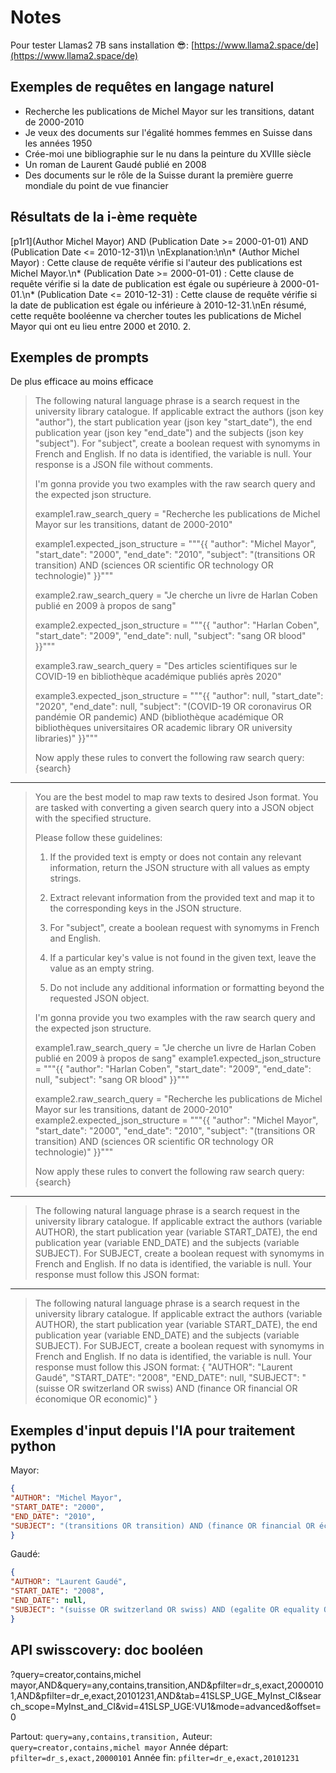 # Notes

Pour tester Llamas2 7B sans installation 😎: [https://www.llama2.space/de](https://www.llama2.space/de)

## Exemples de requêtes en langage naturel

* Recherche les publications de Michel Mayor sur les transitions, datant de 2000-2010
* Je veux des documents sur l'égalité hommes femmes en Suisse dans les années 1950
* Crée-moi une bibliographie sur le nu dans la peinture du XVIIIe siècle
* Un roman de Laurent Gaudé publié en 2008
* Des documents sur le rôle de la Suisse durant la première guerre mondiale du point de vue financier

## Résultats de la i-ème requète
[p1r1](Author Michel Mayor) AND (Publication Date >= 2000-01-01) AND (Publication Date <= 2010-12-31)\n    \nExplanation:\n\n* (Author Michel Mayor) : Cette clause de requête vérifie si l'auteur des publications est Michel Mayor.\n* (Publication Date >= 2000-01-01) : Cette clause de requête vérifie si la date de publication est égale ou supérieure à 2000-01-01.\n* (Publication Date <= 2010-12-31) : Cette clause de requête vérifie si la date de publication est égale ou inférieure à 2010-12-31.\nEn résumé, cette requête booléenne va chercher toutes les publications de Michel Mayor qui ont eu lieu entre 2000 et 2010.
2.

## Exemples de prompts

De plus efficace au moins efficace

> The following natural language phrase is a search request in the university library catalogue. If applicable extract the authors (json key "author"), the start publication year (json key "start_date"), the end publication year (json key "end_date") and the subjects (json key "subject"). For "subject", create a boolean request with synomyms in French and English. If no data is identified, the variable is null. Your response is a JSON file without comments.
> 
> I'm gonna provide you two examples with the raw search query and the expected json structure.
> 
> example1.raw_search_query = "Recherche les publications de Michel Mayor sur les transitions, datant de 2000-2010"
> 
> example1.expected_json_structure = """{{ "author": "Michel Mayor", "start_date": "2000", "end_date": "2010", "subject": "(transitions OR transition) AND (sciences OR scientific OR technology OR technologie)" }}"""
> 
> example2.raw_search_query = "Je cherche un livre de Harlan Coben publié en 2009 à propos de sang"
> 
> example2.expected_json_structure = """{{ "author": "Harlan Coben", "start_date": "2009", "end_date": null, "subject": "sang OR blood" }}"""
> 
> example3.raw_search_query = "Des articles scientifiques sur le COVID-19 en bibliothèque académique publiés après 2020"
> 
> example3.expected_json_structure = """{{ "author": null, "start_date": "2020", "end_date": null, "subject": "(COVID-19 OR coronavirus OR pandémie OR pandemic) AND (bibliothèque académique OR bibliothèques universitaires OR academic library OR university libraries)" }}"""
> 
> Now apply these rules to convert the following raw search query: {search}

---

> You are the best model to map raw texts to desired Json format. You are tasked with converting a given search query into a JSON object with the specified structure.
> 
> Please follow these guidelines:
> 
> 1. If the provided text is empty or does not contain any relevant information, return the JSON structure with all values as empty strings.
> 
> 2. Extract relevant information from the provided text and map it to the corresponding keys in the JSON structure.
> 
> 3. For "subject", create a boolean request with synomyms in French and English.
> 
> 4. If a particular key's value is not found in the given text, leave the value as an empty string.
> 
> 5. Do not include any additional information or formatting beyond the requested JSON object.
> 
> I'm gonna provide you two examples with the raw search query and the expected json structure.
> 
> example1.raw_search_query = "Je cherche un livre de Harlan Coben publié en 2009 à propos de sang"
> example1.expected_json_structure = """{{
>   "author": "Harlan Coben",
>   "start_date": "2009",
>   "end_date": null,
>   "subject": "sang OR blood"
> }}"""
> 
> example2.raw_search_query = "Recherche les publications de Michel Mayor sur les transitions, datant de 2000-2010"
> example2.expected_json_structure = """{{
>   "author": "Michel Mayor",
>   "start_date": "2000",
>   "end_date": "2010",
>   "subject": "(transitions OR transition) AND (sciences OR scientific OR technology OR technologie)"
> }}"""
> 
> Now apply these rules to convert the following raw search query: {search}

---

> The following natural language phrase is a search request in the university library catalogue. If applicable extract the authors (variable AUTHOR), the start publication year (variable START_DATE), the end publication year (variable END_DATE) and the subjects (variable SUBJECT). For SUBJECT, create a boolean request with synomyms in French and English. If no data is identified, the variable is null. Your response must follow this JSON format:

---

> The following natural language phrase is a search request in the university library catalogue. If applicable extract the authors (variable AUTHOR), the start publication year (variable START_DATE), the end publication year (variable END_DATE) and the subjects (variable SUBJECT). For SUBJECT, create a boolean request with synomyms in French and English. If no data is identified, the variable is null. Your response must follow this JSON format:
> {
> "AUTHOR": "Laurent Gaudé",
> "START_DATE": "2008",
> "END_DATE": null,
> "SUBJECT": "(suisse OR switzerland OR swiss) AND (finance OR financial OR économique OR economic)"
> }

## Exemples d'input depuis l'IA pour traitement python

Mayor:

```json
{
"AUTHOR": "Michel Mayor",
"START_DATE": "2000",
"END_DATE": "2010",
"SUBJECT": "(transitions OR transition) AND (finance OR financial OR économique OR economic)"
}
```

Gaudé:

```json
{
"AUTHOR": "Laurent Gaudé",
"START_DATE": "2008",
"END_DATE": null,
"SUBJECT": "(suisse OR switzerland OR swiss) AND (egalite OR equality OR gender OR women) AND (1950 OR "ancien regime")"
}
```


## API swisscovery: doc booléen

?query=creator,contains,michel mayor,AND&query=any,contains,transition,AND&pfilter=dr_s,exact,20000101,AND&pfilter=dr_e,exact,20101231,AND&tab=41SLSP_UGE_MyInst_CI&search_scope=MyInst_and_CI&vid=41SLSP_UGE:VU1&mode=advanced&offset=0

Partout: `query=any,contains,transition,`
Auteur: `query=creator,contains,michel mayor`
Année départ: `pfilter=dr_s,exact,20000101`
Année fin: `pfilter=dr_e,exact,20101231`
